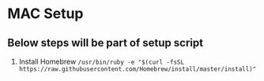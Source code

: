 # MAC Setup
## Below steps will be part of setup script

1. Install Homebrew
```/usr/bin/ruby -e "$(curl -fsSL https://raw.githubusercontent.com/Homebrew/install/master/install)"```